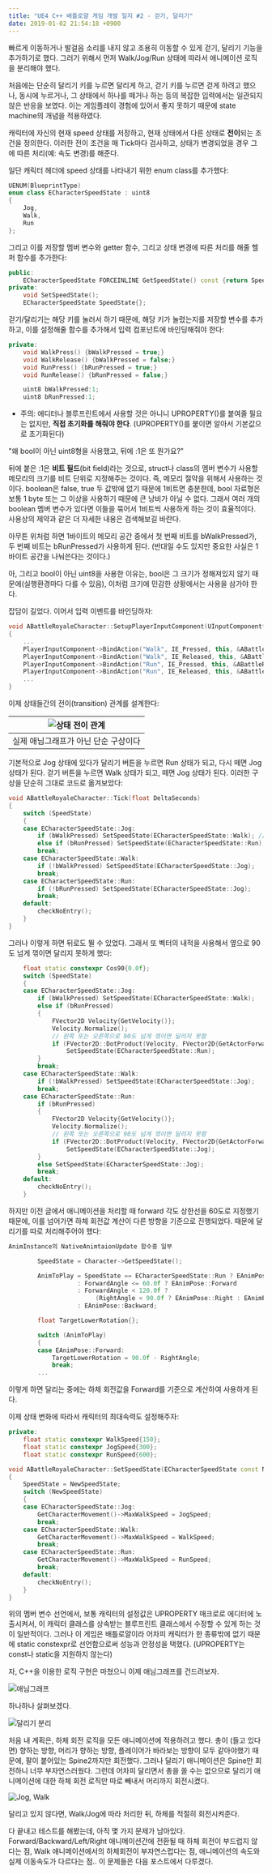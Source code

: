 ```yaml
---
title: "UE4 C++ 배틀로얄 게임 개발 일지 #2 - 걷기, 달리기"
date: 2019-01-02 21:54:18 +0900
---
```

빠르게 이동하거나 발걸음 소리를 내지 않고 조용히 이동할 수 있게 걷기, 달리기 기능을 추가하기로 했다. 그러기 위해서 먼저 Walk/Jog/Run 상태에 따라서 애니메이션 로직을 분리해야 했다.

처음에는 단순히 달리기 키를 누르면 달리게 하고, 걷기 키를 누르면 걷게 하려고 했으나, 동시에 누르거나, 그 상태에서 하나를 떼거나 하는 등의 복잡한 입력에서는 일관되지 않은 반응을 보였다. 이는 게임플레이 경험에 있어서 좋지 못하기 때문에 state machine의 개념을 적용하였다.

캐릭터에 자신의 현재 speed 상태를 저장하고, 현재 상태에서 다른 상태로 **전이**되는 조건을 정의한다. 이러한 전이 조건을 매 Tick마다 검사하고, 상태가 변경되었을 경우 그에 따른 처리(예: 속도 변경)를 해준다.

일단 캐릭터 헤더에 speed 상태를 나타내기 위한 enum class를 추가했다:

```cpp
UENUM(BlueprintType)
enum class ECharacterSpeedState : uint8
{
    Jog,
    Walk,
    Run
};
```

그리고 이를 저장할 멤버 변수와 getter 함수, 그리고 상태 변경에 따른 처리를 해줄 헬퍼 함수를 추가한다:

```cpp
public:
    ECharacterSpeedState FORCEINLINE GetSpeedState() const {return SpeedState;}
private:
    void SetSpeedState();
    ECharacterSpeedState SpeedState{};
```

걷기/달리기는 해당 키를 눌러서 하기 때문에, 해당 키가 눌렸는지를 저장할 변수를 추가하고, 이를 설정해줄 함수를 추가해서 입력 컴포넌트에 바인딩해줘야 한다:

```cpp
private:
    void WalkPress() {bWalkPressed = true;}
    void WalkRelease() {bWalkPressed = false;}
    void RunPress() {bRunPressed = true;}
    void RunRelease() {bRunPressed = false;}

    uint8 bWalkPressed:1;
    uint8 bRunPressed:1;
```

* 주의: 에디터나 블루프린트에서 사용할 것은 아니니 UPROPERTY()를 붙여줄 필요는 없지만, **직접 초기화를 해줘야 한다**. (UPROPERTY()를 붙이면 알아서 기본값으로 초기화된다)

"왜 bool이 아닌 uint8형을 사용했고, 뒤에 :1은 또 뭔가요?"

뒤에 붙은 :1은 **비트 필드**(bit field)라는 것으로, struct나 class의 멤버 변수가 사용할 메모리의 크기를 비트 단위로 지정해주는 것이다. 즉, 메모리 절약을 위해서 사용하는 것이다. boolean은 false, true 두 값밖에 없기 때문에 1비트면 충분한데, bool 자료형은 보통 1 byte 또는 그 이상을 사용하기 때문에 큰 낭비가 아닐 수 없다. 그래서 여러 개의 boolean 멤버 변수가 있다면 이들을 묶어서 1비트씩 사용하게 하는 것이 효율적이다. 사용상의 제약과 같은 더 자세한 내용은 검색해보길 바란다.

아무튼 위처럼 하면 1바이트의 메모리 공간 중에서 첫 번째 비트를 bWalkPressed가, 두 번째 비트는 bRunPressed가 사용하게 된다. (반대일 수도 있지만 중요한 사실은 1바이트 공간을 나눠쓴다는 것이다.)

아, 그리고 bool이 아닌 uint8을 사용한 이유는, bool은 그 크기가 정해져있지 않기 때문에(실행환경마다 다를 수 있음), 이처럼 크기에 민감한 상황에서는 사용을 삼가야 한다.

잡담이 길었다. 이어서 입력 이벤트를 바인딩하자:

```cpp
void ABattleRoyaleCharacter::SetupPlayerInputComponent(UInputComponent* PlayerInputComponent)
{
    ...
    PlayerInputComponent->BindAction("Walk", IE_Pressed, this, &ABattleRoyaleCharacter::WalkPress);
    PlayerInputComponent->BindAction("Walk", IE_Released, this, &ABattleRoyaleCharacter::WalkRelease);
    PlayerInputComponent->BindAction("Run", IE_Pressed, this, &ABattleRoyaleCharacter::RunPress);
    PlayerInputComponent->BindAction("Run", IE_Released, this, &ABattleRoyaleCharacter::RunRelease);
    ...
}
```

이제 상태들간의 전이(transition) 관계를 설계한다:

| ![상태 전이 관계](/assets/images/brdev2/상태-전이-관계.png) |
|:--:|
| 실제 애님그래프가 아닌 단순 구상이다 |

기본적으로 Jog 상태에 있다가 달리기 버튼을 누르면 Run 상태가 되고, 다시 떼면 Jog 상태가 된다. 걷기 버튼을 누르면 Walk 상태가 되고, 떼면 Jog 상태가 된다. 이러한 구상을 단순히 그대로 코드로 옮겨보았다:

```cpp
void ABattleRoyaleCharacter::Tick(float DeltaSeconds)
{
    switch (SpeedState)
    {
    case ECharacterSpeedState::Jog:
        if (bWalkPressed) SetSpeedState(ECharacterSpeedState::Walk); // SetSpeedState 함수는 나중에 구현하겠다
        else if (bRunPressed) SetSpeedState(ECharacterSpeedState::Run);
        break;
    case ECharacterSpeedState::Walk:
        if (!bWalkPressed) SetSpeedState(ECharacterSpeedState::Jog);
        break;
    case ECharacterSpeedState::Run:
        if (!bRunPressed) SetSpeedState(ECharacterSpeedState::Jog);
        break;
    default:
        checkNoEntry();
    }
}
```

그러나 이렇게 하면 뒤로도 뛸 수 있었다. 그래서 또 벡터의 내적을 사용해서 옆으로 90도 넘게 꺾이면 달리지 못하게 했다:

```cpp
    float static constexpr Cos90{0.0f};
    switch (SpeedState)
    {
    case ECharacterSpeedState::Jog:
        if (bWalkPressed) SetSpeedState(ECharacterSpeedState::Walk);
        else if (bRunPressed)
        {
            FVector2D Velocity{GetVelocity()};
            Velocity.Normalize();
            // 왼쪽 또는 오른쪽으로 90도 넘게 꺾이면 달리지 못함
            if (FVector2D::DotProduct(Velocity, FVector2D{GetActorForwardVector()}) > Cos90)
                SetSpeedState(ECharacterSpeedState::Run);
        }
        break;
    case ECharacterSpeedState::Walk:
        if (!bWalkPressed) SetSpeedState(ECharacterSpeedState::Jog);
        break;
    case ECharacterSpeedState::Run:
        if (bRunPressed) 
        {
            FVector2D Velocity{GetVelocity()};
            Velocity.Normalize();
            // 왼쪽 또는 오른쪽으로 90도 넘게 꺾이면 달리지 못함
            if (FVector2D::DotProduct(Velocity, FVector2D{GetActorForwardVector()}) <= Cos90)
                SetSpeedState(ECharacterSpeedState::Jog);
        }
        else SetSpeedState(ECharacterSpeedState::Jog);
        break;
    default:
        checkNoEntry();
    }
```

하지만 이전 글에서 애니메이션을 처리할 때 forward 각도 상한선을 60도로 지정했기 때문에, 이를 넘어가면 하체 회전값 계산이 다른 방향을 기준으로 진행되었다. 때문에 달리기를 따로 처리해주어야 했다:

```cpp
AnimInstance의 NativeAnimtaionUpdate 함수중 일부

        SpeedState = Character->GetSpeedState();

        AnimToPlay = SpeedState == ECharacterSpeedState::Run ? EAnimPose::Forward   // 달리기는 Backward, Left, Right가 없기 때문에 무조건 Forward로 처리
                   : ForwardAngle <= 60.0f ? EAnimPose::Forward
                   : ForwardAngle < 120.0f ?
                        (RightAngle < 90.0f ? EAnimPose::Right : EAnimPose::Left)
                   : EAnimPose::Backward;

        float TargetLowerRotation{};

        switch (AnimToPlay)
        {
        case EAnimPose::Forward:
            TargetLowerRotation = 90.0f - RightAngle;
            break;
        ...
```

이렇게 하면 달리는 중에는 하체 회전값을 Forward를 기준으로 계산하여 사용하게 된다.

이제 상태 변화에 따라서 캐릭터의 최대속력도 설정해주자:

```cpp
private:
    float static constexpr WalkSpeed{150};
    float static constexpr JogSpeed{300};
    float static constexpr RunSpeed{600};
```

```cpp
void ABattleRoyaleCharacter::SetSpeedState(ECharacterSpeedState const NewSpeedState)
{
    SpeedState = NewSpeedState;
    switch (NewSpeedState)
    {
    case ECharacterSpeedState::Jog:
        GetCharacterMovement()->MaxWalkSpeed = JogSpeed;
        break;
    case ECharacterSpeedState::Walk:
        GetCharacterMovement()->MaxWalkSpeed = WalkSpeed;
        break;
    case ECharacterSpeedState::Run:
        GetCharacterMovement()->MaxWalkSpeed = RunSpeed;
        break;
    default:
        checkNoEntry();
    }
}
```

위의 멤버 변수 선언에서, 보통 캐릭터의 설정값은 UPROPERTY 매크로로 에디터에 노출시켜서, 이 캐릭터 클래스를 상속받는 블루프린트 클래스에서 수정할 수 있게 하는 것이 일반적이다. 그러나 이 게임은 배틀로얄이라 어차피 캐릭터가 한 종류밖에 없기 때문에 static constexpr로 선언함으로써 성능과 안정성을 택했다. (UPROPERTY는 const나 static을 지원하지 않는다)

자, C++을 이용한 로직 구현은 마쳤으니 이제 애님그래프를 건드려보자.

![애님그래프](/assets/images/brdev2/애님그래프1.png)

하나하나 살펴보겠다.

![달리기 분리](/assets/images/brdev2/애님그래프2.png)

처음 내 계획은, 하체 회전 로직을 모든 애니메이션에 적용하려고 했다. 총이 (들고 있다면) 향하는 방향, 머리가 향하는 방향, 플레이어가 바라보는 방향이 모두 같아야했기 때문에, 팔이 붙어있는 Spine2까지만 회전했다. 그러나 달리기 애니메이션은 Spine만 회전하니 너무 부자연스러웠다. 그런데 어차피 달리면서 총을 쏠 수는 없으므로 달리기 애니메이션에 대한 하체 회전 로직만 따로 빼내서 머리까지 회전시켰다.

![Jog, Walk](/assets/images/brdev2/Jog_Walk.png)

달리고 있지 않다면, Walk/Jog에 따라 처리한 뒤, 하체를 적절히 회전시켜준다.

다 끝내고 테스트를 해봤는데, 아직 몇 가지 문제가 남아있다. Forward/Backward/Left/Right 애니메이션간에 전환될 때 하체 회전이 부드럽지 않다는 점, Walk 애니메이션에서의 하체회전이 부자연스럽다는 점, 애니메이션의 속도와 실제 이동속도가 다르다는 점.. 이 문제들은 다음 포스트에서 다루겠다.